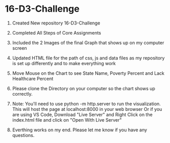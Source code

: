 # 16-D3-Challenge
1. Created New repository 16-D3-Challenge

2. Completed All Steps of Core Assignments

3. Included the 2 Images of the final Graph that shows up on my computer screen

4. Updated HTML file for the path of css, js and data files as my repository is set up differently and to make everything work

5. Move Mouse on the Chart to see State Name, Poverty Percent and Lack Healthcare Percent

6. Please clone the Directory on your computer so the chart shows up correctly.

7. Note: You'll need to use python -m http.server to run the      visualization. This will host the page at localhost:8000 in your web browser Or if you are using VS Code, Download "Live Server" and Right Click on the index.html file and click on "Open With Live Server"

8. Everthing works on my end. Please let me know if you have any questions. 
